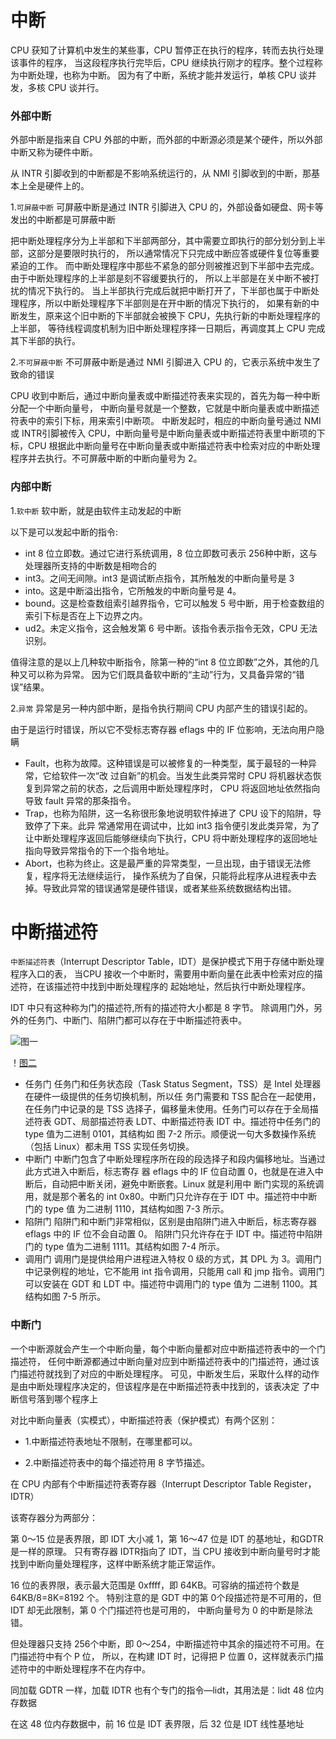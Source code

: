 # 中断
CPU 获知了计算机中发生的某些事，CPU 暂停正在执行的程序，转而去执行处理该事件的程序，
当这段程序执行完毕后，CPU 继续执行刚才的程序。整个过程称为中断处理，也称为中断。
因为有了中断，系统才能并发运行，单核 CPU 谈并发，多核 CPU 谈并行。

### 外部中断
外部中断是指来自 CPU 外部的中断，而外部的中断源必须是某个硬件，所以外部中断又称为硬件中断。

从 INTR 引脚收到的中断都是不影响系统运行的，从 NMI 引脚收到的中断，那基本上全是硬件上的。

1.`可屏蔽中断`
可屏蔽中断是通过 INTR 引脚进入 CPU 的，外部设备如硬盘、网卡等发出的中断都是可屏蔽中断

把中断处理程序分为上半部和下半部两部分，其中需要立即执行的部分划分到上半部，这部分是要限时执行的，
所以通常情况下只完成中断应答或硬件复位等重要紧迫的工作。
而中断处理程序中那些不紧急的部分则被推迟到下半部中去完成。由于中断处理程序的上半部是刻不容缓要执行的，
所以上半部是在关中断不被打扰的情况下执行的。
当上半部执行完成后就把中断打开了，下半部也属于中断处理程序，所以中断处理程序下半部则是在开中断的情况下执行的，
如果有新的中断发生，原来这个旧中断的下半部就会被换下 CPU，先执行新的中断处理程序的上半部，
等待线程调度机制为旧中断处理程序择一日期后，再调度其上 CPU 完成其下半部的执行。

2.`不可屏蔽中断`
不可屏蔽中断是通过 NMI 引脚进入 CPU 的，它表示系统中发生了致命的错误

CPU 收到中断后，通过中断向量表或中断描述符表来实现的，首先为每一种中断分配一个中断向量号，
中断向量号就是一个整数，它就是中断向量表或中断描述符表中的索引下标，用来索引中断项。
中断发起时，相应的中断向量号通过 NMI 或 INTR引脚被传入 CPU，中断向量号是中断向量表或中断描述符表里中断项的下标，CPU 根据此中断向量号在中断向量表或中断描述符表中检索对应的中断处理程序并去执行。不可屏蔽中断的中断向量号为 2。

### 内部中断
1.`软中断`
软中断，就是由软件主动发起的中断

以下是可以发起中断的指令:
- int 8 位立即数。通过它进行系统调用，8 位立即数可表示 256种中断，这与处理器所支持的中断数是相吻合的
- int3。之间无间隙。int3 是调试断点指令，其所触发的中断向量号是 3
- into。这是中断溢出指令，它所触发的中断向量号是 4。
- bound。这是检查数组索引越界指令，它可以触发 5 号中断，用于检查数组的索引下标是否在上下边界之内。
- ud2。未定义指令，这会触发第 6 号中断。该指令表示指令无效，CPU 无法识别。

值得注意的是以上几种软中断指令，除第一种的“int 8 位立即数”之外，其他的几种又可以称为异常。
因为它们既具备软中断的“主动”行为，又具备异常的“错误”结果。

2.`异常`
异常是另一种内部中断，是指令执行期间 CPU 内部产生的错误引起的。

由于是运行时错误，所以它不受标志寄存器 eflags 中的 IF 位影响，无法向用户隐瞒

- Fault，也称为故障。这种错误是可以被修复的一种类型，属于最轻的一种异常，它给软件一次“改
过自新”的机会。当发生此类异常时 CPU 将机器状态恢复到异常之前的状态，之后调用中断处理程序时，
CPU 将返回地址依然指向导致 fault 异常的那条指令。
- Trap，也称为陷阱，这一名称很形象地说明软件掉进了 CPU 设下的陷阱，导致停了下来。此异
常通常用在调试中，比如 int3 指令便引发此类异常，为了让中断处理程序返回后能够继续向下执行，CPU
将中断处理程序的返回地址指向导致异常指令的下一个指令地址。
- Abort，也称为终止。这是最严重的异常类型，一旦出现，由于错误无法修复，程序将无法继续运行，
操作系统为了自保，只能将此程序从进程表中去掉。导致此异常的错误通常是硬件错误，或者某些系统数据结构出错。

# 中断描述符
`中断描述符表`（Interrupt Descriptor Table，IDT）是保护模式下用于存储中断处理程序入口的表，
当CPU 接收一个中断时，需要用中断向量在此表中检索对应的描述符，在该描述符中找到中断处理程序的
起始地址，然后执行中断处理程序。

IDT 中只有这种称为门的描述符,所有的描述符大小都是 8 字节。
除调用门外，另外的任务门、中断门、陷阱门都可以存在于中断描述符表中。

![图一](/home/hanyu/图片/屏幕截图/屏幕截图_20241029_194448.png)

！[图二](/home/hanyu/图片/屏幕截图/屏幕截图_20241029_194501.png)

- 任务门
任务门和任务状态段（Task Status Segment，TSS）是 Intel 处理器在硬件一级提供的任务切换机制，所以任
务门需要和 TSS 配合在一起使用，在任务门中记录的是 TSS 选择子，偏移量未使用。任务门可以存在于全局描
述符表 GDT、局部描述符表 LDT、中断描述符表 IDT 中。描述符中任务门的 type 值为二进制 0101，其结构如
图 7-2 所示。顺便说一句大多数操作系统（包括 Linux）都未用 TSS 实现任务切换。
- 中断门
中断门包含了中断处理程序所在段的段选择子和段内偏移地址。当通过此方式进入中断后，标志寄存
器 eflags 中的 IF 位自动置 0，也就是在进入中断后，自动把中断关闭，避免中断嵌套。Linux 就是利用中
断门实现的系统调用，就是那个著名的 int 0x80。中断门只允许存在于 IDT 中。描述符中中断门的 type 值
为二进制 1110，其结构如图 7-3 所示。
- 陷阱门
陷阱门和中断门非常相似，区别是由陷阱门进入中断后，标志寄存器 eflags 中的 IF 位不会自动置 0。
陷阱门只允许存在于 IDT 中。描述符中陷阱门的 type 值为二进制 1111。其结构如图 7-4 所示。
- 调用门
调用门是提供给用户进程进入特权 0 级的方式，其 DPL 为 3。调用门中记录例程的地址，它不能用
int 指令调用，只能用 call 和 jmp 指令。调用门可以安装在 GDT 和 LDT 中。描述符中调用门的 type 值为
二进制 1100。其结构如图 7-5 所示。

### 中断门 
一个中断源就会产生一个中断向量，每个中断向量都对应中断描述符表中的一个门描述符，
任何中断源都通过中断向量对应到中断描述符表中的门描述符，通过该门描述符就找到了对应的中断处理程序。
可见，中断发生后，采取什么样的动作是由中断处理程序决定的，但该程序是在中断描述符表中找到的，该表决定
了中断信号落到哪个程序上

对比中断向量表（实模式），中断描述符表（保护模式）有两个区别：

- 1.中断描述符表地址不限制，在哪里都可以。

- 2.中断描述符表中的每个描述符用 8 字节描述。

在 CPU 内部有个中断描述符表寄存器（Interrupt Descriptor Table Register，IDTR）

该寄存器分为两部分：

第 0～15 位是表界限，即 IDT 大小减 1，第 16～47 位是 IDT 的基地址，和GDTR是一样的原理。
只有寄存器 IDTR指向了 IDT，当 CPU 接收到中断向量号时才能找到中断向量处理程序，这样中断系统才能正常运作。

16 位的表界限，表示最大范围是 0xffff，即 64KB。可容纳的描述符个数是 64KB/8=8K=8192 个。
特别注意的是 GDT 中的第 0个段描述符是不可用的，但 IDT 却无此限制，第 0 个门描述符也是可用的，
中断向量号为 0 的中断是除法错。

但处理器只支持 256个中断，即 0～254，中断描述符中其余的描述符不可用。在门描述符中有个 P 位，
所以，在构建 IDT 时，记得把 P 位置 0，这样就表示门描述符中的中断处理程序不在内存中。

同加载 GDTR 一样，加载 IDTR 也有个专门的指令—lidt，其用法是：lidt 48 位内存数据

在这 48 位内存数据中，前 16 位是 IDT 表界限，后 32 位是 IDT 线性基地址

